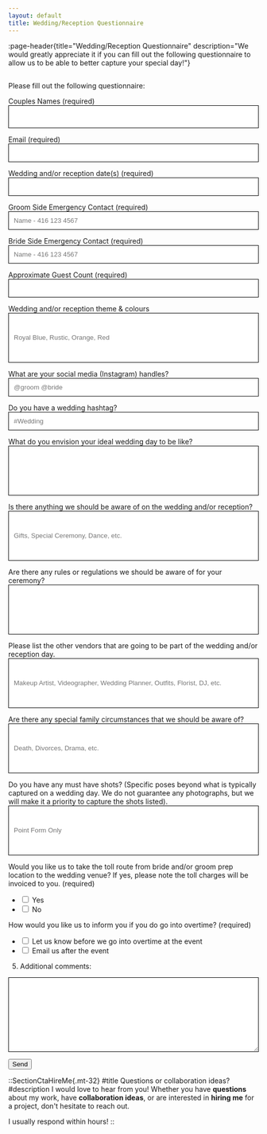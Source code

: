 ```yaml
---
layout: default
title: Wedding/Reception Questionnaire
---
```


:page-header{title="Wedding/Reception Questionnaire" description="We would greatly appreciate it if you can fill out the following questionnaire to allow us to be able to better capture your special day!"}

##

<form
  action="https://formspree.io/f/mdovqaql"
  method="POST"
>

Please fill out the following questionnaire:

Couples Names (required)
<input type="text" name="name" style="color: black; height: 46px; width: 100%; padding: 10px; border: 1px solid black;" aria-required="true" required>

Email (required)
<input type="email" name="email" style="color: black; width: 100%; padding: 10px; border: 1px solid black;" aria-required="true" required>

Wedding and/or reception date(s) (required)
<input type="text" name="date" style="color: black; width: 100%; padding: 10px; border: 1px solid black;" aria-required="true" required>

Groom Side Emergency Contact (required)
<input type="text" name="groom emergency" style="color: black; width: 100%; padding: 10px; border: 1px solid black;" placeholder="Name - 416 123 4567" aria-required="true" required>

Bride Side Emergency Contact (required)
<input type="text" name="bride emergency" style="color: black; width: 100%; padding: 10px; border: 1px solid black;" placeholder="Name - 416 123 4567" aria-required="true" required>

Approximate Guest Count (required)
<input type="text" name="guest count" style="color: black; width: 100%; padding: 10px; border: 1px solid black;" aria-required="true" required>

Wedding and/or reception theme & colours
<input type="text" name="themestyle" style="color: black; width: 100%; padding: 10px; height: 100px; border: 1px solid black;"  placeholder="Royal Blue, Rustic, Orange, Red">

What are your social media (Instagram) handles?
<input type="text" name="instagram" style="color: black; width: 100%; padding: 10px; border: 1px solid black;" placeholder="@groom @bride" >

Do you have a wedding hashtag?
<input type="text" name="hashtag" style="color: black; width: 100%; padding: 10px; border: 1px solid black;" placeholder="#Wedding">

What do you envision your ideal wedding day to be like?
<input type="text" name="ideal" style="color: black; width: 100%; padding: 10px; height: 100px; border: 1px solid black;">

Is there anything we should be aware of on the wedding and/or reception?
<input type="text" name="aware" style="color: black; width: 100%; padding: 10px; height: 100px; border: 1px solid black;" placeholder="Gifts, Special Ceremony, Dance, etc.">

Are there any rules or regulations we should be aware of for your ceremony?
<input type="text" name="regulations" style="color: black; width: 100%; padding: 10px; height: 100px; border: 1px solid black;">

Please list the other vendors that are going to be part of the wedding and/or reception day.
<input type="text" name="vendors" style="color: black; width: 100%; padding: 10px; height: 100px; border: 1px solid black;" placeholder="Makeup Artist, Videographer, Wedding Planner, Outfits, Florist, DJ, etc.">

Are there any special family circumstances that we should be aware of?
<input type="text" name="family" style="color: black; width: 100%; padding: 10px; height: 100px; border: 1px solid black;" placeholder="Death, Divorces, Drama, etc.">

Do you have any must have shots? (Specific poses beyond what is typically captured on a wedding day. We do not guarantee any photographs, but we will make it a priority to capture the shots listed).
<input type="text" name="shots" style="color: black; width: 100%; padding: 10px; height: 100px; border: 1px solid black;" placeholder="Point Form Only">

Would you like us to take the toll route from bride and/or groom prep location to the wedding venue? If yes, please note the toll charges will be invoiced to you.
(required)
  - <input type="checkbox" name="toll" value="Yes"> Yes
  - <input type="checkbox" name="toll" value="No"> No

How would you like us to inform you if you do go into overtime?
(required)
  - <input type="checkbox" name="overtime" value="Let us know before we go into overtime at the event"> Let us know before we go into overtime at the event
  - <input type="checkbox" name="overtime" value="Email us after the event"> Email us after the event

5. Additional comments:
<textarea name="comments" style="color: black; width: 100%; height: 150px; padding: 10px; border: 1px solid black;"></textarea>

  <button type="submit">Send</button>
</form>





::SectionCtaHireMe{.mt-32}
#title
Questions or collaboration ideas?
#description
I would love to hear from you! Whether you have __questions__ about my work, have __collaboration ideas__, or are interested in __hiring me__ for a project, don't hesitate to reach out.

I usually respond within hours!
::
